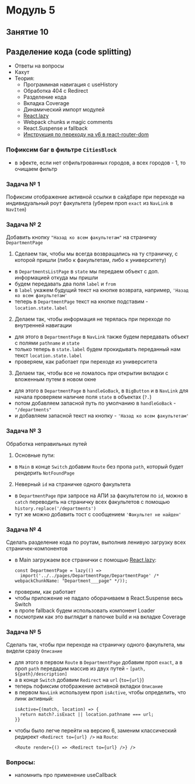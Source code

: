 # Модуль 5

## Занятие 10

## Разделение кода (code splitting)

- Ответы на вопросы
- Кахут
- Теория:
  - Программная навигация с useHistory
  - Обработка 404 c Redirect
  - Разделение кода
  - Вкладка Coverage
  - Динамический импорт модулей
  - [React.lazy](https://reactjs.org/docs/code-splitting.html#reactlazy)
  - Webpack chunks и magic comments
  - React.Suspense и fallback
  - [Инструкция по переходу на v6 в react-router-dom](https://reactrouter.com/docs/en/v6/upgrading/v5)

### Пофиксим баг в фильтре `CitiesBlock`

- в эфекте, если нет отфильтрованных городов, а всех городов - 1, то очищаем
  фильтр

### Задача № 1

Пофиксим отображение активной ссылки в сайдбаре при переходе на индивидуальный
роут факультета (уберем проп `exact` из `NavLink` в `NavItem`)

### Задача № 2

Добавить кнопку `"Назад ко всем факультетам"` на страничку `DepartmentPage`

1. Сделаем так, чтобы мы всегда возвращались на ту страничку, с которой пришли
   (либо к факультетам, либо к университету)

- в `DepartmentsListPage` в `state` мы передаем объект с доп. информацией откуда
  мы пришли
- будем передавать два поля `label` и `from`
- в `label` укажем будущий текст на кнопке возврата, например,
  `'Назад ко всем факультетам'`
- теперь в `DepartmentPage` текст на кнопке подставим - `location.state.label`

2. Делаем так, чтобы информация не терялась при переходе по внутренней навигации

- для этого в `DepartmentPage` в `NavLink` также будем передавать объект с
  полями `pathname` и `state`
- только теперь в `state.label` будем прокидывать переданный нам текст
  `location.state.label`
- проверяем, как работает при переходе из университета

3. Делаем так, чтобы все не ломалось при открытии вкладки с вложенным путем в
   новом окне

- для этого в `DepartmentPage` в `handleGoBack`, в `BigButton` и в `NavLink` для
  начала проверяем наличие поля `state` в объектах (`?.`)
- потом добавляем запасной путь по умолчанию в `handleGoBack` - `"/departments"`
- и добавляем запасной текст на кнопку - `'Назад ко всем факультетам'`

### Задача № 3

Обработка неправильных путей

1. Основные пути:

- в `Main` в конце `Switch` добавим `Route` без пропа `path`, который будет
  рендерить `NotFoundPage`

2. Неверный `id` на страничке одного факультета

- в `DepartmentPage` при запросе на АПИ за факультетом по `id`, можно в `catch`
  переводить на страничку всех факультетов с помощью
  `history.replace('/departments')`
- тут же можно добавить тост с сообщением `'Факультет не найден'`

### Задача № 4

Сделать разделение кода по роутам, выполнив ленивую загрузку всех
страничек-компонентов

- в Main загружаем все странички с помощью
  [React.lazy](https://reactjs.org/docs/code-splitting.html#reactlazy):
  ```
  const DepartmentPage = lazy(() =>
    import('../../pages/DepartmentPage/DepartmentPage' /* webpackChunkName: "Department___page" */));
  ```
- проверим, как работает
- чтобы приложение не падало оборачиваем в React.Suspense весь Switch
- в пропе fallback будем использовать компонент Loader
- посмотрим как это выглядит в папочке build и на вкладке Coverage

### Задача № 5

Сделать так, чтобы при переходе на страничку одного факультета, мы видели сразу
`Описание`

- для этого в первом `Route` в `DepartmentPage` добавим проп `exact`, а в проп
  `path` передадим массив из двух путей - `[path, ${path}/description]`
- а в конце `Switch` добавим `Redirect` на `url` (`to={url}`)
- теперь пофиксим отображение активной вкладки `Описание`
- в первом `NavLink` используем проп `isActive`, чтобы определить, что линк
  активный:
  ```
  isActive={(match, location) => {
    return match?.isExact || location.pathname === url;
  }}
  ```
- чтобы было легче перейти на версию 6, заменим классический редирект
  `<Redirect to={url} />` на `Route`:
  ```
  <Route render={() => <Redirect to={url} />} />
  ```

### Вопросы:

- напомнить про применение useCallback
